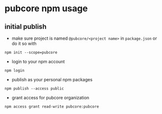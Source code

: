 # pubcore npm usage

## initial publish

  * make sure project is named `@pubcore/<project name>` in `package.json` or do it so with
  ```
  npm init --scope=pubcore
  ```
  * login to your npm account
  ```
  npm login
  ```
  * publish as your personal npm packages
  ```
  npm publish --access public
  ```
  * grant access for pubcore organization
  ```
  npm access grant read-write pubcore:pubcore
  ```
